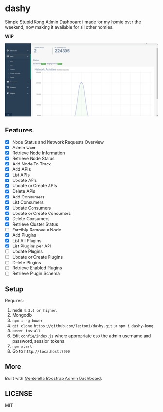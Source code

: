 # dashy
Simple Stupid Kong Admin Dashboard i made for my homie over the weekend, now making it available for all other homies.

__WIP__

![Screen shot](./screenshot.png)

## Features.

- [x] Node Status and Network Requests Overview
- [x] Admin User
- [x] Retrieve Node Information
- [x] Retrieve Node Status
- [x] Add Node To Track
- [x] Add APIs
- [x] List APIs
- [x] Update APIs
- [x] Update or Create APIs
- [x] Delete APIs
- [x] Add Consumers
- [x] List Consumers
- [x] Update Consumers
- [x] Update or Create Consumers
- [x] Delete Consumers
- [x] Retrieve Cluster Status
- [ ] Forcibly Remove a Node
- [x] Add Plugins
- [x] List All Plugins
- [x] List Plugins per API
- [ ] Update Plugins
- [ ] Update or Create Plugins
- [ ] Delete Plugins
- [ ] Retrieve Enabled Plugins
- [ ] Retrieve Plugin Schema

## Setup

Requires:

1. node `4.3.0 or higher`.
2. Mongodb
3. `npm i -g bower`
4. `git clone https://github.com/lestoni/dashy.git` or `npm i dashy-kong`
5. `bower install`
5. Edit `config/index.js` where appropriate esp the admin username and password, session tokens.
6. `npm start`
7. Go to `http://localhost:7500`

## More

Built with [Gentelella Boostrap Admin Dashboard](https://github.com/puikinsh/gentelella.git).

## LICENSE

MIT
